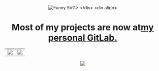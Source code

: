 <div align="center">
  <img src="https://svg-banners.vercel.app/api?type=typeWriter&text1=My%20balls%20are%20extremely%20itchy.%20🍙&width=1000&height=500" alt="Funny SVG>
</div>
<div align="center">
    <h1>Most of my projects are now at<a href="https://git.catvibers.me/DanKGooGLy">my personal GitLab.</a></h1>
    <table>
        <tr>
            <td align="center" style="padding=0;width=50%;">
                <img src="https://github-readme-stats.vercel.app/api?username=DanKGooGLy&hide=contribs&title_color=4F8CC9&text_color=9f9f9f&show_icons=true&bg_color=00000000&hide_border=true&icon_color=4F8CC9&hide_title=true&count_private=true" />
            </td>
            <td align="center" style="padding=0;width=50%;">
                <img src="https://github-readme-stats.vercel.app/api/top-langs/?username=DanKGooGLy&hide=commits&title_color=4F8CC9&text_color=9f9f9f&layout=compact&show_icons=true&bg_color=00000000&hide_border=true&icon_color=00000000&count_private=true" />
            </td>
        </tr>
    </table>
  <img src="https://gpvc.arturio.dev/DanKGooGLy">
</div>
